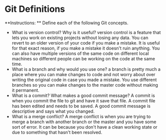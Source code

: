 # Git Definitions

**Instructions: ** Define each of the following Git concepts.

* What is version control?  Why is it useful?
	version control is a feature that lets you work on existing projects without losing any data. You can revert to an older version of your code if you make a mistake. It is useful for that exact reason, if you make a mistake it doesn't ruin anything. You can also have multiple versions of the same code on different local machines so different people can be working on the code at the same time.
* What is a branch and why would you use one?
	a branch is pretty much a place where you can make changes to code and not worry about over writing the original code in case you made a mistake. You use different branches so you can make changes to the master code without making it permanent.
* What is a commit? What makes a good commit message?
	A commit is when you commit the file to git and have it save that file. A commit file has been edited and needs to be saved. A good commit message is descriptive and says what you changed.
* What is a merge conflict?
	A merge conflict is when you are trying to merge a branch with another branch or the master and you have some sort of error. It can be because you don't have a clean working state or due to something that hasn't been resolved.
